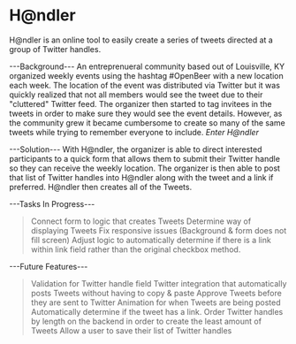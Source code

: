 H@ndler
=======

H@ndler is an online tool to easily create a series of tweets directed at a group of Twitter handles.


---Background---
An entreprenueral community based out of Louisville, KY organized weekly events using the hashtag #OpenBeer with a new location each week. The location of the event was distributed via Twitter but it was quickly realized that not all members would see the tweet due to their "cluttered" Twitter feed. The organizer then started to tag invitees in the tweets in order to make sure they would see the event details. However, as the community grew it became cumbersome to create so many of the same tweets while trying to remember everyone to include. *Enter H@ndler*


---Solution---
With H@ndler, the organizer is able to direct interested participants to a quick form that allows them to submit their Twitter handle so they can receive the weekly location. The organizer is then able to post that list of Twitter handles into H@ndler along with the tweet and a link if preferred. H@ndler then creates all of the Tweets. 


---Tasks In Progress---
>Connect form to logic that creates Tweets
>Determine way of displaying Tweets
>Fix responsive issues (Background & form does not fill screen)
>Adjust logic to automatically determine if there is a link within link field rather than the original checkbox method.


---Future Features---
>Validation for Twitter handle field
>Twitter integration that automatically posts Tweets without having to copy & paste
>Approve Tweets before they are sent to Twitter
>Animation for when Tweets are being posted
>Automatically determine if the tweet has a link.
>Order Twitter handles by length on the backend in order to create the least amount of Tweets
>Allow a user to save their list of Twitter handles
